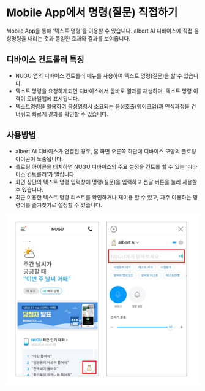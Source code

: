 # Mobile App에서 명령(질문) 직접하기
Mobile App을 통해 ‘텍스트 명령’을 이용할 수 있습니다. albert AI 디바이스에 직접 음성명령을 내리는 것과 동일한 효과와 결과를 보여줍니다.

디바이스 컨트롤러 특징
---
- NUGU 앱의 디바이스 컨트롤러 메뉴를 사용하여 텍스트 명령(질문)을 할 수 있습니다.
- 텍스트 명령을 요청하게되면 디바이스에서 곧바로 결과를 재생하며, 텍스트 명령 이력이 모바일앱에 표시됩니다.
- 텍스트명령을 활용하여 음성명령시 소요되는 음성호출(웨이크업)과 인식과정을 건너뛰고 빠르게 결과를 확인할 수 있습니다. 


사용방법
---
- albert AI 디바이스가 연결된 경우, 홈 화면 오른쪽 하단에 디바이스 모양의 플로팅 아이콘이 노출됩니다.
- 플로팅 아이콘을 터치하면 NUGU 디바이스의 주요 설정을 컨트롤 할 수 있는 ‘디바이스 컨트롤러’가 열립니다. 
- 화면 상단의 텍스트 명령 입력창에 명령(질문)을 입력하고 전달 버튼을 눌러 사용할 수 있습니다. 
- 최근 이용한 텍스트 명령 리스트를 확인하거나 재이용 할 수 있고, 자주 이용하는 명령어를 즐겨찾기로 설정할 수 있습니다.

![디바이스 컨트롤러 사용방법](./images/albert02.png)

